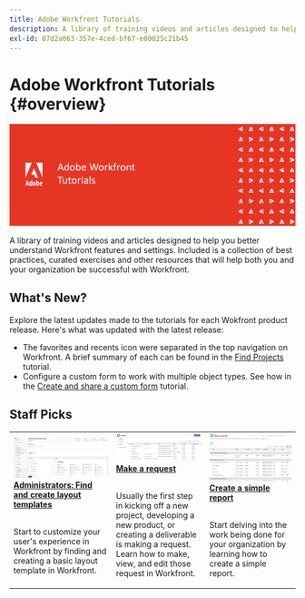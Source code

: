 ```yaml
---
title: Adobe Workfront Tutorials
description: A library of training videos and articles designed to help you better understand Workfront features and settings.  Included is a collection of best practices, curated exercises and other resources that will help both you and your organization be successful with Workfront.
exl-id: 07d2a063-357e-4ced-bf67-e80025c21b45
---
```

# Adobe Workfront Tutorials {#overview}

![Adobe Workfront Events title image](assets/red-tutorials.png)

A library of training videos and articles designed to help you better understand Workfront features and settings.  Included is a collection of best practices, curated exercises and other resources that will help both you and your organization be successful with Workfront.

<!-- 

This is the landing page of the user guide. It should be the first list item in the TOC.md file. 
See other user landing pages to get ideas. 

-->

## What's New?

Explore the latest updates made to the tutorials for each Wokfront product release. Here's what was updated with the latest release:

* The favorites and recents icon were separated in the top navigation on Workfront. A brief summary of each can be found in the <a href="/help/manage-work/projects/find-projects.md">Find Projects</a> tutorial.
* Configure a custom form to work with multiple object types. See how in the <a href="/help/custom-data/custom-forms/custom-forms-creating-and-sharing-a-custom-form.md">Create and share a custom form</a> tutorial.


## Staff Picks

<table>
  <tr>
   <td>
      <a href="/help/administration-and-setup/layout-templates/find-layout-templates.md">
      <img alt="Find and create layout templates" src="./assets/layout-template-01.png"/>
      </a>
      <div>
         <a href="/help/administration-and-setup/layout-templates/find-layout-templates.md"><strong>Administrators: Find and create layout templates</strong></a>
<!----         <br/><em>foo</em> --->
      </div>
      <p>
        <br/>
         Start to customize your user's experience in Workfront by finding and creating a basic layout template in Workfront.
      </p>
    </td>
   <td>
      <a href="/help/manage-work/issues-requests/make-a-request.md">
      <img alt="Make a request" src="./assets/requests-01.png"/>
      </a>
      <div>
         <a href="/help/manage-work/issues-requests/make-a-request.md"><strong>Make a request</strong></a>
<!----         <br/><em>foo</em> --->
      </div>
      <p>
      <br/>
         Usually the first step in kicking off a new project, developing a new product, or creating a deliverable is making a request. Learn how to make, view, and edit those request in Workfront.
      </p>
   <td>
      <a href="/help/reporting/basic-reporting/create-a-simple-report.md">
      <img alt="Create a simple report" src="./assets/simple-report-01.png"/>
      </a>
      <div>
         <a href="/help/reporting/basic-reporting/create-a-simple-report.md"><strong>Create a simple report</strong></a>
<!----         <br/><em>foo</em> --->
      </div>
      <p>
        <br/>
         Start delving into the work being done for your organization by learning how to create a simple report.
      </p>
    </td>
  </tr>
</table>